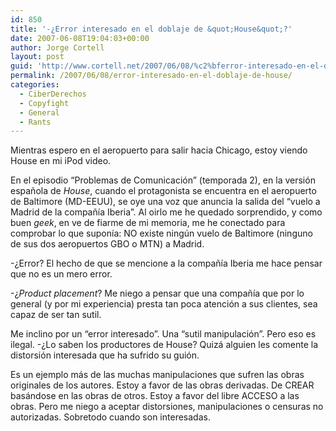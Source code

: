 ```yaml
---
id: 850
title: '-¿Error interesado en el doblaje de &quot;House&quot;?'
date: 2007-06-08T19:04:03+00:00
author: Jorge Cortell
layout: post
guid: 'http://www.cortell.net/2007/06/08/%c2%bferror-interesado-en-el-doblaje-de-house/'
permalink: /2007/06/08/error-interesado-en-el-doblaje-de-house/
categories:
  - CiberDerechos
  - Copyfight
  - General
  - Rants
---
```

Mientras espero en el aeropuerto para salir hacia Chicago, estoy viendo House en mi iPod video.

En el episodio &#8220;Problemas de Comunicación&#8221; (temporada 2), en la versión española de _House_, cuando el protagonista se encuentra en el aeropuerto de Baltimore (MD-EEUU), se oye una voz que anuncia la salida del &#8220;vuelo a Madrid de la compañí­a Iberia&#8221;. Al oirlo me he quedado sorprendido, y como buen _geek_, en ve de fiarme de mi memoria, me he conectado para comprobar lo que suponí­a: NO existe ningún vuelo de Baltimore (ninguno de sus dos aeropuertos GBO o MTN) a Madrid.

-¿Error? El hecho de que se mencione a la compañí­a Iberia me hace pensar que no es un mero error.

-¿_Product placement_? Me niego a pensar que una compañí­a que por lo general (y por mi experiencia) presta tan poca atención a sus clientes, sea capaz de ser tan sutil.

Me inclino por un &#8220;error interesado&#8221;. Una &#8220;sutil manipulación&#8221;. Pero eso es ilegal. -¿Lo saben los productores de House? Quizá alguien les comente la distorsión interesada que ha sufrido su guión.

Es un ejemplo más de las muchas manipulaciones que sufren las obras originales de los autores. Estoy a favor de las obras derivadas. De CREAR basándose en las obras de otros. Estoy a favor del libre ACCESO a las obras. Pero me niego a aceptar distorsiones, manipulaciones o censuras no autorizadas. Sobretodo cuando son interesadas.